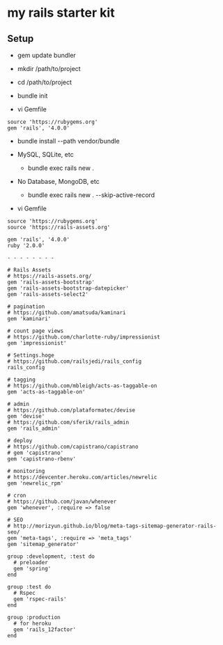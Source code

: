 # my rails starter kit

## Setup

- gem update bundler

- mkdir /path/to/project

- cd /path/to/project

- bundle init

- vi Gemfile

```
source 'https://rubygems.org'
gem 'rails', '4.0.0'
```

- bundle install --path vendor/bundle

- MySQL, SQLite, etc
  - bundle exec rails new .

- No Database, MongoDB, etc
  - bundle exec rails new . --skip-active-record

- vi Gemfile

```
source 'https://rubygems.org'
source 'https://rails-assets.org'

gem 'rails', '4.0.0'
ruby '2.0.0'

- - - - - - - -

# Rails Assets
# https://rails-assets.org/
gem 'rails-assets-bootstrap'
gem 'rails-assets-bootstrap-datepicker'
gem 'rails-assets-select2'

# pagination
# https://github.com/amatsuda/kaminari
gem 'kaminari'

# count page views
# https://github.com/charlotte-ruby/impressionist
gem 'impressionist'

# Settings.hoge
# https://github.com/railsjedi/rails_config
rails_config

# tagging
# https://github.com/mbleigh/acts-as-taggable-on
gem 'acts-as-taggable-on'

# admin
# https://github.com/plataformatec/devise
gem 'devise'
# https://github.com/sferik/rails_admin
gem 'rails_admin'

# deploy
# https://github.com/capistrano/capistrano
# gem 'capistrano'
gem 'capistrano-rbenv'

# monitoring
# https://devcenter.heroku.com/articles/newrelic
gem 'newrelic_rpm'

# cron
# https://github.com/javan/whenever
gem 'whenever', :require => false

# SEO
# http://morizyun.github.io/blog/meta-tags-sitemap-generator-rails-seo/
gem 'meta-tags', :require => 'meta_tags'
gem 'sitemap_generator'

group :development, :test do
  # preloader
  gem 'spring'
end

group :test do
  # Rspec
  gem 'rspec-rails'
end

group :production
  # for heroku
  gem 'rails_12factor'
end

```
